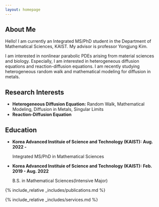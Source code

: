 ```yaml
---
layout: homepage
---
```


## About Me

Hello! I am currently an Integrated MS/PhD student in the Department of Mathematical Sciences, KAIST. My advisor is professor Yongjung Kim. 

I am interested in nonlinear parabolic PDEs arising from material sciences and biology. Especially, I am interested in heterogeneous diffusion equations and reaction-diffusion equations. I am recently studying heterogeneous random walk and mathematical modeling for diffusion in metals.

## Research Interests

- **Heterogeneous Diffusion Equation:** Random Walk, Mathematical Modeling, Diffusion in Metals, Singular Limits
- **Reaction-Diffusion Equation**

## Education

- **Korea Advanced Instituie of Science and Technology (KAIST):** **Aug. 2022 -**

  Integrated MS/PhD in Mathematical Sciences

- **Korea Advanced Instituie of Science and Technology (KAIST):** **Feb. 2019 - Aug. 2022**

  B.S. in Mathematical Sciences(Intensive Major)

{% include_relative _includes/publications.md %}

{% include_relative _includes/services.md %}
